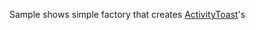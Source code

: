 Sample shows simple factory that creates [ActivityToast][1]'s

[1]: [https://github.com/yakivmospan/android-codeview/blob/gh-pages/gists/View.%20ActivityToast.md]
